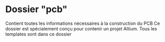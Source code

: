 # Dossier "pcb"

 Contient toutes les informations nécessaires à la construction du PCB
 Ce dossier est spécialement conçu pour contenir un projet Altium.
 Tous les templates sont dans ce dossier

